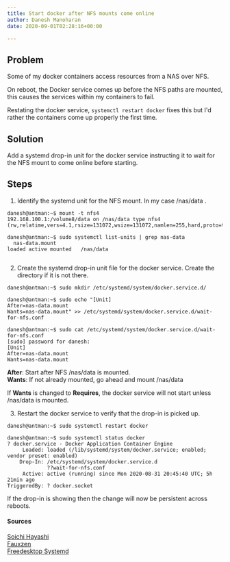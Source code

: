```yaml
---
title: Start docker after NFS mounts come online
author: Danesh Manoharan
date: 2020-09-01T02:28:16+00:00

---
```

<div class="wp-block-jetpack-markdown">
  <h2>
    Problem
  </h2>
  
  <p>
    Some of my docker containers access resources from a NAS over NFS.
  </p>
  
  <p>
    On reboot, the Docker service comes up before the NFS paths are mounted, this causes the services within my containers to fail.
  </p>
  
  <p>
    Restating the docker service, <code>systemctl restart docker</code> fixes this but I'd rather the containers come up properly the first time.
  </p>
  
  <h2>
    Solution
  </h2>
  
  <p>
    Add a systemd drop-in unit for the docker service instructing it to wait for the NFS mount to come online before starting.
  </p>
  
  <h2>
    Steps
  </h2>
  
  <ol>
    <li>
      Identify the systemd unit for the NFS mount. In my case /nas/data .
    </li>
  </ol>
  
  <pre><code>danesh@antman:~$ mount -t nfs4
192.168.100.1:/volume8/data on /nas/data type nfs4 (rw,relatime,vers=4.1,rsize=131072,wsize=131072,namlen=255,hard,proto=tcp,timeo=600,retrans=2,sec=sys,clientaddr=192.168.100.2,local_lock=none,addr=192.168.100.1,_netdev)  

danesh@antman:~$ sudo systemctl list-units | grep nas-data
  nas-data.mount                                                                                                         loaded active mounted   /nas/data  
               
</code></pre>
  
  <ol start="2">
    <li>
      Create the systemd drop-in unit file for the docker service. Create the directory if it is not there.
    </li>
  </ol>
  
  <pre><code>danesh@antman:~$ sudo mkdir /etc/systemd/system/docker.service.d/  

danesh@antman:~$ sudo echo "[Unit]
After=nas-data.mount
Wants=nas-data.mount" &gt;&gt; /etc/systemd/system/docker.service.d/wait-for-nfs.conf

danesh@antman:~$ sudo cat /etc/systemd/system/docker.service.d/wait-for-nfs.conf 
[sudo] password for danesh: 
[Unit]
After=nas-data.mount
Wants=nas-data.mount
</code></pre>
  
  <p>
    <strong>After</strong>: Start after NFS /nas/data is mounted.<br /> <strong>Wants</strong>: If not already mounted, go ahead and mount /nas/data
  </p>
  
  <p>
    If <strong>Wants</strong> is changed to <strong>Requires</strong>, the docker service will not start unless /nas/data is mounted.
  </p>
  
  <ol start="3">
    <li>
      Restart the docker service to verify that the drop-in is picked up.
    </li>
  </ol>
  
  <pre><code>danesh@antman:~$ sudo systemctl restart docker

danesh@antman:~$ sudo systemctl status docker
? docker.service - Docker Application Container Engine
     Loaded: loaded (/lib/systemd/system/docker.service; enabled; vendor preset: enabled)
    Drop-In: /etc/systemd/system/docker.service.d
             ??wait-for-nfs.conf
     Active: active (running) since Mon 2020-08-31 20:45:40 UTC; 5h 21min ago
TriggeredBy: ? docker.socket
</code></pre>
  
  <p>
    If the drop-in is showing then the change will now be persistent across reboots.
  </p>
  
  <h4>
    Sources
  </h4>
  
  <p>
    <a href="https://soichi.us/blog/systemd-tips/">Soichi Hayashi</a><br /> <a href="https://fauxzen.com/docker-issues-with-nfs-mount/">Fauxzen</a><br /> <a href="https://www.freedesktop.org/software/systemd/man/systemd.unit.html">Freedesktop Systemd</a>
  </p>
</div>